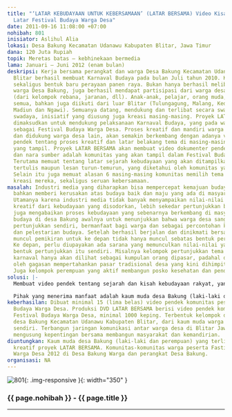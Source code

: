 ```yaml
---
title: "‘LATAR KEBUDAYAAN UNTUK KEBERSAMAAN’ (LATAR BERSAMA) Video Kisah Budaya sebagai
  Latar Festival Budaya Warga Desa"
date: 2011-09-16 11:08:00 +07:00
nohibah: 801
inisiator: Aslihul Alia
lokasi: Desa Bakung Kecamatan Udanawu Kabupaten Blitar, Jawa Timur
dana: 120 Juta Rupiah
topik: Meretas batas – kebhinekaan bermedia
lama: Januari – Juni 2012 (enam bulan)
deskripsi: Kerja bersama perangkat dan warga Desa Bakung Kecamatan Udanawu Kabupaten
  Blitar berhasil membuat Karnaval Budaya pada bulan Juli tahun 2010. Karnaval ini
  sekaligus bentuk baru perayaan panen raya. Bukan hanya berhasil melibatkan ribuan
  warga Desa Bakung, juga berhasil mendapat partisipasi dari warga desa lain di Blitar
  (dari kelompok rebana, jaranan, dll). Anak-anak, pelajar, orang muda, ibu PKK terlibat
  semua, bahkan juga diikuti dari luar Blitar (Tulungagung, Malang, Kediri, Nganjuk,
  Madiun dan Ngawi). Semuanya datang, mendukung dan terlibat secara swadaya! Dana
  swadaya, inisiatif yang diusung juga kreasi masing-masing. Proyek LATAR BERSAMA
  dimaksudkan untuk mendukung pelaksanaan Karnaval Budaya, yang pada waktu depan direncanakan
  sebagai Festival Budaya Warga Desa. Proses kreatif dan mandiri warga desa Bakung,
  dan didukung warga desa lain, akan semakin berkembang dengan adanya video documenter
  pendek tentang proses kreatif dan latar belakang tema di masing-masing komunitas
  yang tampil. Proyek LATAR BERSAMA akan membuat video dokumenter pendek, dengan tokoh
  dan nara sumber adalah komunitas yang akan tampil dalam Festival Budaya Warga Desa.
  Terutama memuat tentang latar sejarah kebudayaan yang akan ditampilkan, dari pengetahuan
  tertulis maupun lesan turun-temurun, yang diketahui oleh komunitas yang menampilkan.
  Selain itu juga memuat alasan 6 masing-masing komunitas memilih tema dan bentuk
  kreasi mereka, sekaligus seruan kebersamaan.
masalah: Industri media yang diharapkan bisa mempercepat kemajuan budaya sering gagal,
  bahkan memberi kerusakan atas budaya baik dan maju yang ada di masyarakat desa.
  Utamanya karena industri media tidak banyak menyampaikan nilai-nilai dan proses
  kreatif dari kebudayaan yang disodorkan, lebih sekedar pertunjukkan bentuk kebudayaan,
  juga mengabaikan proses kebudayaan yang sebenarnya berkembang di masyarakat. Karnaval
  budaya di desa Bakung awalnya untuk menunjukkan bahwa warga desa sanggup membuat
  pertunjukkan sendiri, bermanfaat bagi warga dan sebagai percontohan kemandirian
  dan pelestarian budaya. Setelah berhasil berjalan dan dinikmati bersama, kemudian
  muncul pemikiran untuk ke depan tidak hanya muncul sebatas bentuk pertunjukan kebudayaan.
  Ke depan, perlu diupayakan ada sarana yang memunculkan nilai-nilai yang melatarbelakangi
  bentuk pertunjukkan itu sendiri. Misalnya kelompok pertunjukkan tema pasar, dalam
  karnaval hanya akan dilihat sebagai kumpulan orang dipasar, padahal dilatarbelakangi
  oleh gagasan mempertahankan pasar tradisional desa yang kini dihimpit hadirnya minimarket.
  Juga kelompok perempuan yang aktif membangun posko kesehatan dan pendidikan gratis.
solusi: |-
  Membuat video pendek tentang sejarah dan kisah kebudayaan rakyat, yang dipilih masing-masing komunitas sebagai tema pertunjukkan dalam Festival Budaya Warga Desa 2012 di Desa Bakung. Kumpulan video pendek dibuat dalam keping CD dan DVD dan dibagikan warga, yang sebagian besar memiliki televisi dan video player, dan dibuat nonton bareng. Metode nonton bareng atau sendiri selama ini sudah berjalan, untuk dokumentasi warga yang lain. Video dibuat dengan wawancara dan liputan masing-masing komunitas yang akan turut serta di Festival Budaya Warga Desa, baik itu komunitas pertunjukkan ibu-ibu, bapak-bapak, anak muda, hingga anak-anak TK-SD- SMP. Proyek LATAR BERSAMA dijalankan sebelum berjalan Festival Budaya Warga Desa yang direncanakan sekitar bulan Juni atau Juli 2012. Setelah pelatihan dan konsep selesai, dijalankan publikasi proyek LATAR BERSAMA (sekaligus sebagai bagian publikasi Fastival), kemudian berjalan kerja liputan, editing dan penggandaan. Liputan juga berjalan untuk komunitas dari desa lain dan kabupaten lain sekitar Blitar.

  Pihak yang menerima manfaat adalah kaum muda desa Bakung (laki-laki dan perempuan) yang terlibat dalam tim kreatif proyek LATAR BERSAMA dan komunitas-komunitas warga peserta Fastival Budaya Warga Desa 2012 di Desa Bakung Warga dan perangkat Desa Bakung
keberhasilan: Dibuat minimal 15 (lima belas) video pendek komunitas peserta Festival
  Budaya Warga Desa. Produksi DVD LATAR BERSAMA berisi video pendek komunitas peserta
  Festival Budaya Warga Desa, minimal 1000 keping. Terbentuk kelompok dokumenter di
  desa Bakung Kecamatan Udanawu Kabupaten Blitar, dari kaum muda warga Desa Bakung
  sendiri. Terbangun jaringan komunikasi antar warga desa di Blitar Jawa Timur, yang
  mengusung kepentingan bersama membangun masyarakat dan kemandirian.
diuntungkan: Kaum muda desa Bakung (laki-laki dan perempuan) yang terlibat dalam tim
  kreatif proyek LATAR BERSAMA. Komunitas-komunitas warga peserta Fastival Budaya
  Warga Desa 2012 di Desa Bakung Warga dan perangkat Desa Bakung.
organisasi: NA
---
```


![801](/static/img/hibahcmb/801.png){: .img-responsive }{: width="350" }

### {{ page.nohibah }} - {{ page.title }}

---
